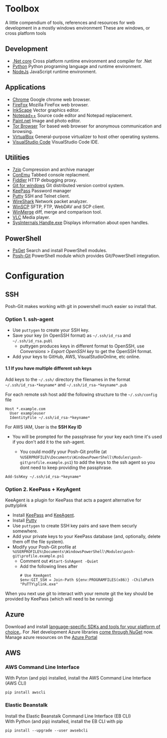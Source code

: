 # Toolbox #

A little compendium of tools, references and resources for web development in a mostly windows environment
These are windows, or cross platform tools

## Development ##
- [.Net core](https://www.microsoft.com/net/core)
    Cross platform runtime environment and compiler for .Net
- [Python](https://www.python.org/)
    Python programing language and runtime environment.
- [NodeJs](https://nodejs.org/)
    JavaScript runtime environment.

## Applications ##
- [Chrome](https://www.google.com/chrome/)
    Google chrome web browser.
- [FireFox](https://www.mozilla.org/en-GB/firefox/new/)
    Mozilla FireFox web browser.
- [InkScape](https://inkscape.org/)
    Vector graphics editor.
- [Notepad++](https://notepad-plus-plus.org/)
    Source code editor and Notepad replacement.
- [Paint.net](http://www.getpaint.net/)
    Image and photo editor.
- [Tor Browser](https://www.torproject.org/)
    Tor based web browser for anonymous communication and browsing.
- [VirtualBox](https://www.virtualbox.org/)
    General-purpose virtualizer to host other operating systems.
- [VisualStudio Code](https://code.visualstudio.com/)
    VisualStudio Code IDE.

## Utilities ##
- [7zip](http://www.7-zip.org/download.html)
    Compression and archive manager
- [ConEmu](https://conemu.github.io/)
    Tabbed console replacment.
- [Fiddler](http://www.telerik.com/fiddler)
    HTTP debugging proxy.
- [Git for windows](https://git-scm.com/download/win)
    Git distributed version control system.
- [KeePass](http://keepass.info/)
    Password manager
- [Putty](http://www.chiark.greenend.org.uk/~sgtatham/putty/)
    SSH and Telnet client.
- [WireShark](https://www.wireshark.org/)
    Network packet analyzer.
- [WinSCP](https://winscp.net/)
    SFTP, FTP, WebDAV and SCP client.
- [WinMerge](http://winmerge.org/)
    diff, merge and comparison tool.
- [VLC](http://www.videolan.org/)
    Media player.
- [SysInternals Handle.exe](https://technet.microsoft.com/en-us/sysinternals/bb896655.aspx)
    Displays information about open handles.

## PowerShell ##
- [PsGet](http://psget.net/)
    Search and install PowerShell modules.
- [Posh-Git](http://dahlbyk.github.io/posh-git/)
    PowerShell module which provides Git/PowerShell integration.

# Configuration #

## SSH ##

Posh-Git makes working with git in powershell much easier so install that.

### Option 1. ssh-agent ###

- Use `puttygen` to create your SSH key.
- Save your key (in OpenSSH format) as `~/.ssh/id_rsa` and `~/.ssh/id_rsa.pub`\
  - puttygen produces keys in different format to OpenSSH, use *Conversions* > *Export OpenSSH key* to get the OpenSSH format.
- Add your keys to GitHub, AWS, VisualStudioOnline, etc online.

#### 1.1 If you have multiple different ssh keys ####

Add keys to the `~/.ssh/` directory the filenames in the format `~/.ssh/id_rsa-*keyname*` and `~/.ssh/id_rsa-*keyname*.pub`

For each remote ssh host add the following structure to the `~/.ssh/config` file
```
Host *.example.com
  User exampleuser
  IdentityFile ~/.ssh/id_rsa-*keyname*
```
For AWS IAM, User is the **SSH Key ID**

- You will be prompted for the passphrase for your key each time it's used if you don't add it to the ssh-agent.

  - You could modify your Posh-Git profile (at `%USERPROFILE%\Documents\WindowsPowerShell\Modules\posh-git\profile.example.ps1`)
  to add the keys to the ssh agent so you dont need to keep providing the passphrase.
```
Add-SshKey ~/.ssh/id_rsa-*keyname*
```

### Option 2. KeePass + KeyAgent ###

KeeAgent is a plugin for KeePass that acts a pagent alternative for putty/plink

- Install [KeePass](http://keepass.info/) and [KeeAgent](http://lechnology.com/software/keeagent/).
- Install [Putty](http://www.chiark.greenend.org.uk/~sgtatham/putty/)
- Use `puttygen` to create SSH key pairs and save them securly somewhere.
- Add your private keys to your KeePass database (and, optionally, delete them off the file system).
- Modify your Posh-Git profile at `%USERPROFILE%\Documents\WindowsPowerShell\Modules\posh-git\profile.example.ps1`
  - Comment out `#Start-SshAgent -Quiet`
  - Add the following lines after
    ```
    # Use KeeAgent
    $env:GIT_SSH = Join-Path ${env:PROGRAMFILES(x86)} -ChildPath "PuTTY\plink.exe"
    ```

When you next use git to interact with your remote git the key should be provided by KeePass (which will need to be running)

## Azure ##

Download and install [language-specific SDKs and tools for your platform of choice.](https://azure.microsoft.com/en-gb/downloads/).
For .Net development Azure libraries [come through NuGet](https://www.nuget.org/packages?q=windowsazureofficial) now.
Manage azure resources on the [Azure Portal](https://portal.azure.com/)

## AWS ##

### AWS Command Line Interface ###
With Pyton (and pip) installed, install the AWS Command Line Interface (AWS CLI)
```
pip install awscli
```

### Elastic Beanstalk ###

Install the Elastic Beanstalk Command Line Interface (EB CLI)\
With Python (and pip) installed, install the EB CLI with pip
```
pip install --upgrade --user awsebcli
```
